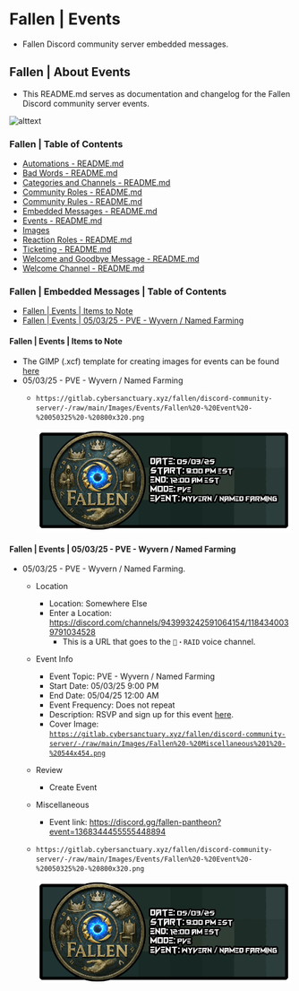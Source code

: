 <!-- omit from toc -->
# Fallen | Events
* Fallen Discord community server embedded messages.

<!-- omit from toc -->
## Fallen | About Events
* This README.md serves as documentation and changelog for the Fallen Discord community server events.

![alttext](/Images/Server%20-%20Icon%20-%20Color%20Balance%20X2%20-%20Midtone%20Red%20-%20512x512%20-%20v3.png)

<!-- omit from toc -->
### Fallen | Table of Contents
* [Automations - README.md](/Automations/README.md)
* [Bad Words - README.md](/Bad%20Words/README.md)
* [Categories and Channels - README.md](/Categories%20and%20Channels/README.md)
* [Community Roles - README.md](/Community%20Roles/README.md)
* [Community Rules - README.md](/Community%20Rules/README.md)
* [Embedded Messages - README.md](/Embedded%20Messages/README.md)
* [Events - README.md](/Events/README.md)
* [Images](/Images/)
* [Reaction Roles - README.md](/Reaction%20Roles/README.md)
* [Ticketing - README.md](/Ticketing/README.md)
* [Welcome and Goodbye Message - README.md](/Welcome%20and%20Goodbye%20Message/README.md)
* [Welcome Channel - README.md](/Welcome%20Channel/README.md)

<!-- omit from toc -->
### Fallen | Embedded Messages | Table of Contents
* [Fallen | Events | Items to Note](#fallen--events--items-to-note)
* [Fallen | Events | 05/03/25 - PVE - Wyvern / Named Farming](#fallen--events--050325---pve---wyvern--named-farming)


#### Fallen | Events | Items to Note
* The GIMP (.xcf) template for creating images for events can be found [here](/Images/Events/Fallen%20-%20Event%20-%20Date%20Template%20-%20800x320.xcf)
* 05/03/25 - PVE - Wyvern / Named Farming
    * ```https://gitlab.cybersanctuary.xyz/fallen/discord-community-server/-/raw/main/Images/Events/Fallen%20-%20Event%20-%20050325%20-%20800x320.png```

        ![alttext](/Images/Events/Fallen%20-%20Event%20-%20050325%20-%20800x320.png)

#### Fallen | Events | 05/03/25 - PVE - Wyvern / Named Farming
* 05/03/25 - PVE - Wyvern / Named Farming.
    * Location
        * Location: Somewhere Else
        * Enter a Location: https://discord.com/channels/943993242591064154/1184340039791034528
            * This is a URL that goes to the `🐉・RAID` voice channel.
    * Event Info
        * Event Topic: PVE - Wyvern / Named Farming
        * Start Date: 05/03/25 9:00 PM
        * End Date: 05/04/25 12:00 AM
        * Event Frequency: Does not repeat
        * Description: RSVP and sign up for this event [here](https://discordapp.com/channels/943993242591064154/1354619698909548624/1366802813090533386).
        * Cover Image: [```https://gitlab.cybersanctuary.xyz/fallen/discord-community-server/-/raw/main/Images/Fallen%20-%20Miscellaneous%201%20-%20544x454.png```](/Images/Events/Fallen%20-%20Event%20-%20050325%20-%20800x320.png)
    * Review
        * Create Event
    * Miscellaneous
        * Event link: https://discord.gg/fallen-pantheon?event=1368344455555448894
    * ```https://gitlab.cybersanctuary.xyz/fallen/discord-community-server/-/raw/main/Images/Events/Fallen%20-%20Event%20-%20050325%20-%20800x320.png```

        ![alttext](/Images/Events/Fallen%20-%20Event%20-%20050325%20-%20800x320.png)